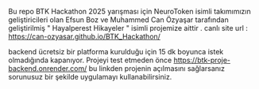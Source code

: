 Bu repo BTK Hackathon 2025 yarışması için NeuroToken isimli takımımızın geliştiricileri olan Efsun Boz ve Muhammed Can Özyaşar tarafından geliştirilmiş " Hayalperest Hikayeler " isimli projemize aittir . canlı site url : https://can-ozyasar.github.io/BTK_Hackathon/

backend ücretsiz bir platforma kurulduğu için 15 dk boyunca istek olmadığında kapanıyor. Projeyi test etmeden önce https://btk-proje-backend.onrender.com/ bu linkden projenin açılmasını sağlarsanız sorunusuz bir şekilde uygulamayı kullanabilirsiniz.
